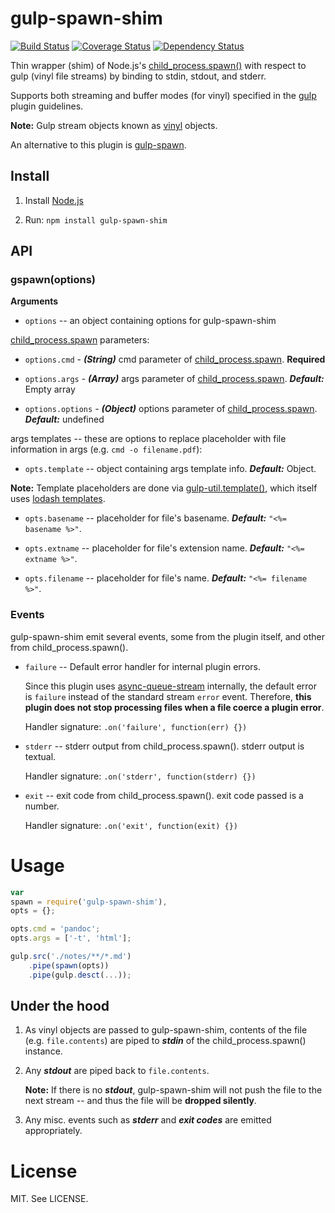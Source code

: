 gulp-spawn-shim
=======================

[![Build Status](https://travis-ci.org/Dashed/gulp-spawn-shim.png?branch=master)](https://travis-ci.org/Dashed/gulp-spawn-shim)
[![Coverage Status](https://coveralls.io/repos/Dashed/gulp-spawn-shim/badge.png?branch=master)](https://coveralls.io/r/Dashed/gulp-spawn-shim?branch=master)
[![Dependency Status](https://david-dm.org/Dashed/gulp-spawn-shim.png)](https://david-dm.org/Dashed/gulp-spawn-shim)

Thin wrapper (shim) of Node.js's [child_process.spawn()](http://nodejs.org/api/child_process.html#child_process_child_process_spawn_command_args_options) with respect to gulp (vinyl file streams) by binding to stdin, stdout, and stderr.

Supports both streaming and buffer modes (for vinyl) specified in the [gulp](https://github.com/gulpjs/gulp) plugin guidelines.

**Note:** Gulp stream objects known as [vinyl](https://github.com/wearefractal/vinyl) objects.

An alternative to this plugin is [gulp-spawn](https://github.com/hparra/gulp-spawn).


## Install

1. Install [Node.js](http://nodejs.org/)

2.  Run: `npm install gulp-spawn-shim`

## API

### gspawn(options)

**Arguments**

* `options` -- an object containing options for gulp-spawn-shim

[child_process.spawn](nodejs.org/api/child_process.html#child_process_child_process_spawn_command_args_options) parameters:

* `options.cmd` - ***(String)*** cmd parameter of [child_process.spawn](nodejs.org/api/child_process.html#child_process_child_process_spawn_command_args_options). **Required**

* `options.args` - ***(Array)*** args parameter of [child_process.spawn](nodejs.org/api/child_process.html#child_process_child_process_spawn_command_args_options). ***Default:*** Empty array

* `options.options` - ***(Object)*** options parameter of [child_process.spawn](nodejs.org/api/child_process.html#child_process_child_process_spawn_command_args_options). ***Default:*** undefined

args templates -- these are options to replace placeholder with file information in args (e.g. `cmd -o filename.pdf`):

* `opts.template` -- object containing args template info. ***Default:*** Object.

**Note:** Template placeholders are done via [gulp-util.template()](https://github.com/gulpjs/gulp-util), which itself uses [lodash templates](http://lodash.com/docs#template).

* `opts.basename` -- placeholder for file's basename. ***Default:*** `"<%= basename %>"`.

* `opts.extname` -- placeholder for file's extension name. ***Default:*** `"<%= extname %>"`.

* `opts.filename` -- placeholder for file's name. ***Default:*** `"<%= filename %>"`.

### Events

gulp-spawn-shim emit several events, some from the plugin itself, and other from child_process.spawn().

* `failure` -- Default error handler for internal plugin errors.

   Since this plugin uses [async-queue-stream](https://github.com/Dashed/async-queue-stream/) internally, the default error is `failure` instead of the standard stream `error` event. Therefore, **this plugin does not stop processing files when a file coerce a plugin error**.

   Handler signature: `.on('failure', function(err) {})`

* `stderr` -- stderr output from child_process.spawn(). stderr output is textual.

   Handler signature: `.on('stderr', function(stderr) {})`

* `exit` -- exit code from child_process.spawn(). exit code passed is a number.

   Handler signature: `.on('exit', function(exit) {})`

Usage
=====

```js
var
spawn = require('gulp-spawn-shim'),
opts = {};

opts.cmd = 'pandoc';
opts.args = ['-t', 'html'];

gulp.src('./notes/**/*.md')
    .pipe(spawn(opts))
    .pipe(gulp.desct(...));
```

## Under the hood

1. As vinyl objects are passed to gulp-spawn-shim, contents of the file (e.g. `file.contents`) are piped to ***stdin*** of the child_process.spawn() instance.

2. Any ***stdout*** are piped back to `file.contents`.

   **Note:** If there is no ***stdout***, gulp-spawn-shim will not push the file to the next stream -- and thus the file will be **dropped silently**.

3. Any misc. events such as ***stderr*** and ***exit codes*** are emitted appropriately.


License
=======

MIT. See LICENSE.
